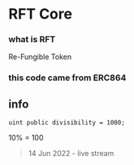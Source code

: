 # RFT Core
### what is RFT
Re-Fungible Token

### this code came from ERC864

## info
`uint public divisibility = 1000; `

10% = 100

> 14 Jun 2022 - live stream
